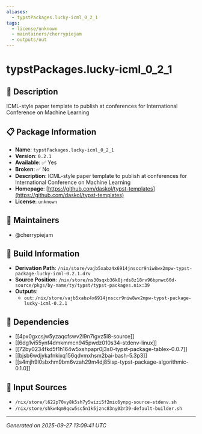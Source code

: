 ```yaml
---
aliases:
  - typstPackages.lucky-icml_0_2_1
tags:
  - license/unknown
  - maintainers/cherrypiejam
  - outputs/out
---
```


# typstPackages.lucky-icml_0_2_1

## 📝 Description

ICML-style paper template to publish at conferences for International Conference on Machine Learning

## 📋 Package Information

- **Name**: `typstPackages.lucky-icml_0_2_1`
- **Version**: `0.2.1`
- **Available**: ✅ Yes
- **Broken**: ✅ No
- **Description**: ICML-style paper template to publish at conferences for International Conference on Machine Learning
- **Homepage**: [https://github.com/daskol/typst-templates](https://github.com/daskol/typst-templates)
- **License**: `unknown`
## 👥 Maintainers

- @cherrypiejam


## 🔧 Build Information

- **Derivation Path**: `/nix/store/vajb5xabz4x6914jnsccr9niw8wx2mpw-typst-package-lucky-icml-0.2.1.drv`
- **Source Position**: `/nix/store/ns30sqxb36k8jrds8z18rv96bpnwc60d-source/pkgs/by-name/ty/typst/typst-packages.nix:39`
- **Outputs**:
  - `out`:  `/nix/store/vajb5xabz4x6914jnsccr9niw8wx2mpw-typst-package-lucky-icml-0.2.1`

## 🔗 Dependencies

- [[4px0gxcsjw5yzaqcfswv2l9n7igvz5l8-source]]
- [[6dg1vi55ynf4dmkmmcn945pwdz010s34-stdenv-linux]]
- [[72by0234fkd5f1h164w5xshpapr0j3s0-typst-package-tablex-0.0.7]]
- [[bjsb6wdjykafnkixq156qdvmxhsm2bai-bash-5.3p3]]
- [[s4mjh9l0sbxhm9bm6vzah29m4dj85isp-typst-package-algorithmic-0.1.0]]

## 📁 Input Sources

- `/nix/store/l622p70vy8k5sh7y5wizi5f2mic6ynpg-source-stdenv.sh`
- `/nix/store/shkw4qm9qcw5sc5n1k5jznc83ny02r39-default-builder.sh`

---
*Generated on 2025-09-27 13:09:41 UTC*
